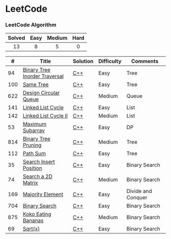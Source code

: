 # LeetCode

### LeetCode Algorithm

| Solved | Easy | Medium | Hard |
|:------:|:----:|:------:|:----:|
| 13 | 8 | 5 | 0 |

| # | Title | Solution | Difficulty | Comments |
| - | ----- | -------- | ---------- | -------- |
|94|[Binary Tree Inorder Traversal](https://leetcode.com/problems/binary-tree-inorder-traversal/)|[C++](./algorithms/cpp/94.cpp)|Easy|Tree|
|100|[Same Tree](https://leetcode.com/problems/same-tree/)|[C++](./algorithms/cpp/100.cpp)|Easy|Tree|
|622|[Design Circular Queue](https://leetcode.com/problems/design-circular-queue/)|[C++](./algorithms/cpp/622.cpp)|Medium|Queue|
|141|[Linked List Cycle](https://leetcode.com/problems/linked-list-cycle/)|[C++](./algorithms/cpp/141.cpp)|Easy|List|
|142|[Linked List Cycle II](https://leetcode.com/problems/linked-list-cycle-ii/)|[C++](./algorithms/cpp/142.cpp)|Medium|List|
|53|[Maximum Subarray](https://leetcode.com/problems/maximum-subarray/)|[C++](./algorithms/cpp/53.cpp)|Easy|DP|
|814|[Binary Tree Pruning](https://leetcode.com/problems/binary-tree-pruning/)|[C++](./algorithms/cpp/814.cpp)|Medium|Tree|
|112|[Path Sum](https://leetcode.com/problems/path-sum/)|[C++](./algorithms/cpp/112.cpp)|Easy|Tree|
|35|[Search Insert Position](https://leetcode.com/problems/search-insert-position/)|[C++](./algorithms/cpp/35.cpp)|Easy|Binary Search|
|74|[Search a 2D Matrix](https://leetcode.com/problems/search-a-2d-matrix/)|[C++](./algorithms/cpp/74.cpp)|Medium|Binary Search|
|169|[Majority Element](https://leetcode.com/problems/majority-element/)|[C++](./algorithms/cpp/169.cpp)|Easy|Divide and Conquer|
|704|[Binary Search](https://leetcode.com/problems/binary-search/)|[C++](./algorithms/cpp/704.cpp)|Easy|Binary Search|
|875|[Koko Eating Bananas](https://leetcode.com/problems/koko-eating-bananas/)|[C++](./algorithms/cpp/875.cpp)|Medium|Binary Search|
|69|[Sqrt(x)](https://leetcode.com/problems/sqrtx/)|[C++](./algorithms/cpp/69.cpp)|Easy|Binary Search|
